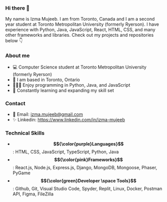 ### Hi there 👋 <br/> 

My name is Izma Mujeeb. I am from Toronto, Canada and I am a second year student at Toronto Metropolitan University (formerly Ryerson). I have experience with Python, Java, JavaScript, React, HTML, CSS, and many other frameworks and libraries. Check out my projects and repositories below 👇 

### About me 
- 💻 Computer Science student at Toronto Metropolitan University (formerly Ryerson)
- 📍 I am based in Toronto, Ontario
- 👩🏻‍💻 Enjoy programming in Python, Java, and JavaScript
- 💯 Constantly learning and expanding my skill set

### Contact 
- 📧 Email: izma.mujeeb@gmail.com
- ✨ Linkedin: https://www.linkedin.com/in/izma-mujeeb 

### Technical Skills  
-  **$${\color{purple}Languages}$$**: HTML, CSS, JavaScript, TypeScript, Python, Java
-  **$${\color{pink}Frameworks}$$**: React.js, Node.js, Express.js, Django, MongoDB, Mongoose, Phaser, PyGame
-  **$${\color{green}Developer \space Tools}$$**: Github, Git, Visual Studio Code, Spyder, Replit, Linux, Docker, Postman API, Figma, FileZilla


<!--
**izma-mujeeb/izma-mujeeb** is a ✨ _special_ ✨ repository because its `README.md` (this file) appears on your GitHub profile.

Here are some ideas to get you started:

- 🔭 I’m currently working on ...
- 🌱 I’m currently learning ...
- 👯 I’m looking to collaborate on ...
- 🤔 I’m looking for help with ...
- 💬 Ask me about ...
- 📫 How to reach me: ...
- 😄 Pronouns: ...
- ⚡ Fun fact: ...
-->
